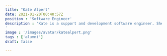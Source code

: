 ```yaml
---
title: "Kate Alpert"
date: 2021-01-20T00:40:57Z
position : 'Software Engineer'
description : 'Kate is a support and development software engineer. She contributed several brainlife.io Apps related to the Human Connectome Project standard processing pipeline. After working with the brainlife.io team Kate took a position as Software Engineer at Radiologics.
'
image : '/images/avatar/katealpert.png'
tags : ['alumni']
draft: false

---
```


